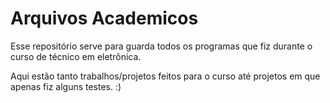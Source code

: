 # Arquivos Academicos
  Esse repositório serve para guarda todos os programas que fiz durante o curso de técnico em eletrônica.

  Aqui estão tanto trabalhos/projetos feitos para o curso até projetos em que apenas fiz alguns testes. :)
